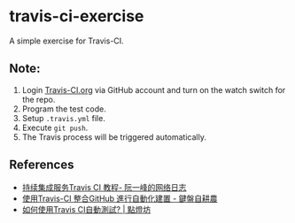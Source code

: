 # travis-ci-exercise

A simple exercise for Travis-CI.


## Note:

1. Login [Travis-CI.org](https://travis-ci.org/) via GitHub account and turn on the watch switch for the repo.
2. Program the test code.
3. Setup `.travis.yml` file.
4. Execute `git push`.
5. The Travis process will be triggered automatically.


## References

* [持续集成服务Travis CI 教程- 阮一峰的网络日志](http://www.ruanyifeng.com/blog/2017/12/travis_ci_tutorial.html)
* [使用Travis-CI 整合GitHub 進行自動化建置 - 鍵盤自耕農](https://blog.ccjeng.com/2016/05/Travis-CI.html)
* [如何使用Travis CI自動測試? | 點燈坊](https://oomusou.io/ci/travis-ci-setup/)

